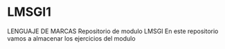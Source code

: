 # LMSGI1
LENGUAJE DE MARCAS
Repositorio de modulo LMSGI
En este repositorio vamos a almacenar los ejercicios del modulo
